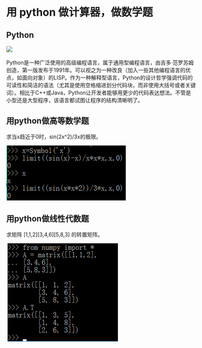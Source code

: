 # 用 python 做计算器，做数学题

## Python

![](https://upload.wikimedia.org/wikipedia/commons/thumb/f/f8/Python_logo_and_wordmark.svg/486px-Python_logo_and_wordmark.svg.png)

Python是一种广泛使用的高级编程语言，属于通用型编程语言，由吉多·范罗苏姆创造，第一版发布于1991年。可以视之为一种改良（加入一些其他编程语言的优点，如面向对象）的LISP。作为一种解释型语言，Python的设计哲学强调代码的可读性和简洁的语法（尤其是使用空格缩进划分代码块，而非使用大括号或者关键词）。相比于C++或Java，Python让开发者能够用更少的代码表达想法。不管是小型还是大型程序，该语言都试图让程序的结构清晰明了。

## 用python做高等数学题

求当x趋近于0时，sin(2x^2)/3x的极限。

![](images/lab101.png)

## 用python做线性代数题

求矩阵 [1,1,2][3,4,6][5,8,3] 的转置矩阵。

![](images/lab102.png)





